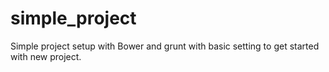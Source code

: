 # simple_project
Simple project setup with Bower and grunt with basic setting to get started with new project.
